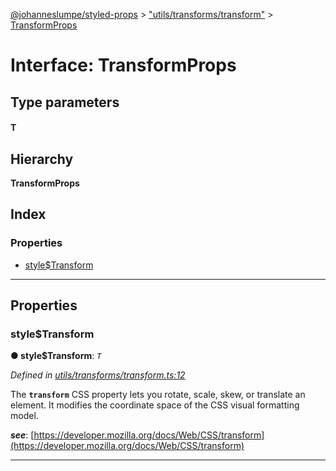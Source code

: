 [@johanneslumpe/styled-props](../README.md) > ["utils/transforms/transform"](../modules/_utils_transforms_transform_.md) > [TransformProps](../interfaces/_utils_transforms_transform_.transformprops.md)

# Interface: TransformProps

## Type parameters
#### T 
## Hierarchy

**TransformProps**

## Index

### Properties

* [style$Transform](_utils_transforms_transform_.transformprops.md#style_transform)

---

## Properties

<a id="style_transform"></a>

###  style$Transform

**● style$Transform**: *`T`*

*Defined in [utils/transforms/transform.ts:12](https://github.com/johanneslumpe/styled-props/blob/8e709f1/src/utils/transforms/transform.ts#L12)*

The **`transform`** CSS property lets you rotate, scale, skew, or translate an element. It modifies the coordinate space of the CSS visual formatting model.

*__see__*: [https://developer.mozilla.org/docs/Web/CSS/transform](https://developer.mozilla.org/docs/Web/CSS/transform)

___

